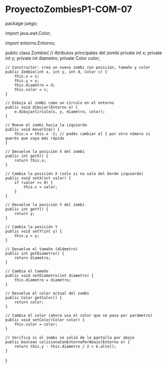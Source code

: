 # ProyectoZombiesP1-COM-07
package juego;

import java.awt.Color;

import entorno.Entorno;

public class Zombie{
    // Atributos principales del zombi
    private int x;
    private int y;
    private int diametro;
    private Color color;

    // Constructor: crea un nuevo zombi con posición, tamaño y color
    public Zombie(int x, int y, int d, Color c) {
        this.x = x;
        this.y = y;
        this.diametro = d;
        this.color = c;
    }

    // Dibuja al zombi como un círculo en el entorno
    public void dibujar(Entorno e) {
        e.dibujarCirculo(x, y, diametro, color);
    }

    // Mueve el zombi hacia la izquierda
    public void moverIzq() {
        this.x = this.x -2; // podés cambiar el 1 por otro número si querés que vaya más rápido
    }

    // Devuelve la posición X del zombi
    public int getX() {        
        return this.x;
    }

    // Cambia la posición X (solo si no sale del borde izquierdo)
    public void setX(int valor) {
        if (valor >= 0) {
            this.x = valor;            
        }
    }

    // Devuelve la posición Y del zombi
    public int getY() {
        return y;
    }

    // Cambia la posición Y
    public void setY(int y) {
        this.y = y;
    }

    // Devuelve el tamaño (diámetro)
    public int getDiametro() {
        return diametro;
    }

    // Cambia el tamaño
    public void setDiametro(int diametro) {
        this.diametro = diametro;
    }

    // Devuelve el color actual del zombi
    public Color getColor() {
        return color;
    }

    // Cambia el color (ahora usa el color que se pasa por parámetro)
    public void setColor(Color color) {
        this.color = color;
    }

    // Verifica si el zombi se salió de la pantalla por abajo
    public boolean colisionaConEntornoPorAbajo(Entorno e) {
        return this.y - this.diametro / 2 > e.alto();
    }
}
